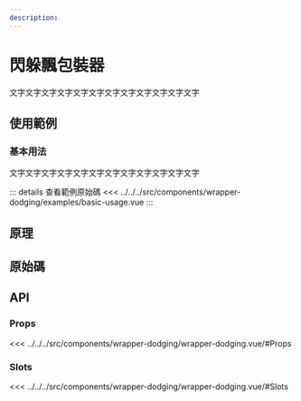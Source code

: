 ```yaml
---
description:
---
```


<script setup>
import SourceLinkList from '../../../src/components/source-link-list.vue'

import BasicUsage from '../../../src/components/wrapper-dodging/examples/basic-usage.vue'
</script>

# 閃躲飄包裝器 <Badge type="info" text="wrapper" />

文字文字文字文字文字文字文字文字文字文字文字文字

## 使用範例

### 基本用法

文字文字文字文字文字文字文字文字文字文字文字文字

<basic-usage/>

::: details 查看範例原始碼
<<< ../../../src/components/wrapper-dodging/examples/basic-usage.vue
:::

## 原理

## 原始碼

<source-link-list name="wrapper-dodging"/>

## API

### Props

<<< ../../../src/components/wrapper-dodging/wrapper-dodging.vue/#Props

### Slots

<<< ../../../src/components/wrapper-dodging/wrapper-dodging.vue/#Slots
